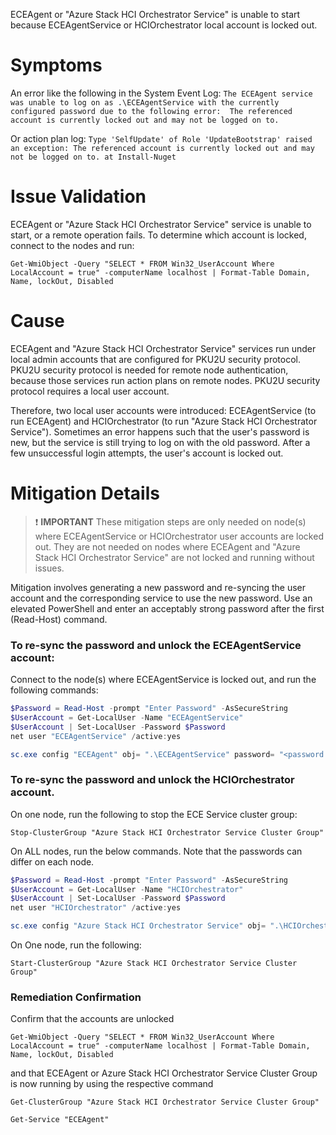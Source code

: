 ECEAgent or "Azure Stack HCI Orchestrator Service" is unable to start because ECEAgentService or HCIOrchestrator local account is locked out.

# Symptoms
An error like the following in the System Event Log:
`The ECEAgent service was unable to log on as .\ECEAgentService with the currently configured password due to the following error: 
The referenced account is currently locked out and may not be logged on to.`

Or action plan log:
`Type 'SelfUpdate' of Role 'UpdateBootstrap' raised an exception: The referenced account is currently locked out and may not be logged on to. at Install-Nuget`

# Issue Validation
ECEAgent or "Azure Stack HCI Orchestrator Service" service is unable to start, or a remote operation fails. To determine which account is locked, connect to the nodes and run:
```
Get-WmiObject -Query "SELECT * FROM Win32_UserAccount Where LocalAccount = true" -computerName localhost | Format-Table Domain, Name, lockOut, Disabled
```

# Cause
ECEAgent and "Azure Stack HCI Orchestrator Service" services run under local admin accounts that are configured for PKU2U security protocol. PKU2U security protocol is needed for remote node authentication, because those services run action plans on remote nodes. PKU2U security protocol requires a local user account.

Therefore, two local user accounts were introduced: ECEAgentService (to run ECEAgent) and HCIOrchestrator (to run "Azure Stack HCI Orchestrator Service"). Sometimes an error happens such that the user's password is new, but the service is still trying to log on with the old password. After a few unsuccessful login attempts, the user's account is locked out.

# Mitigation Details
   > :exclamation: **IMPORTANT**
   > These mitigation steps are only needed on node(s) where ECEAgentService or HCIOrchestrator user accounts are locked out. They are not needed on nodes where ECEAgent and "Azure Stack HCI Orchestrator Service" are not locked and running without issues.

Mitigation involves generating a new password and re-syncing the user account and the corresponding service to use the new password. Use an elevated PowerShell and enter an acceptably strong password after the first (Read-Host) command.

### To re-sync the password and unlock the ECEAgentService account:
Connect to the node(s) where ECEAgentService is locked out, and run the following commands:
```Powershell
$Password = Read-Host -prompt "Enter Password" -AsSecureString
$UserAccount = Get-LocalUser -Name "ECEAgentService"
$UserAccount | Set-LocalUser -Password $Password
net user "ECEAgentService" /active:yes

sc.exe config "ECEAgent" obj= ".\ECEAgentService" password= "<password from the Read-Host command>"
```
### To re-sync the password and unlock the HCIOrchestrator account.
On one node, run the following to stop the ECE Service cluster group:
```
Stop-ClusterGroup "Azure Stack HCI Orchestrator Service Cluster Group"
```
On ALL nodes, run the below commands. Note that the passwords can differ on each node.
```Powershell
$Password = Read-Host -prompt "Enter Password" -AsSecureString
$UserAccount = Get-LocalUser -Name "HCIOrchestrator"
$UserAccount | Set-LocalUser -Password $Password
net user "HCIOrchestrator" /active:yes

sc.exe config "Azure Stack HCI Orchestrator Service" obj= ".\HCIOrchestrator" password= "<password from the Read-Host command>"
```

On One node, run the following:
```
Start-ClusterGroup "Azure Stack HCI Orchestrator Service Cluster Group"
```
### Remediation Confirmation
Confirm that the accounts are unlocked
```
Get-WmiObject -Query "SELECT * FROM Win32_UserAccount Where LocalAccount = true" -computerName localhost | Format-Table Domain, Name, lockOut, Disabled
```
and that ECEAgent or Azure Stack HCI Orchestrator Service Cluster Group is now running by using the respective command
```
Get-ClusterGroup "Azure Stack HCI Orchestrator Service Cluster Group"

Get-Service "ECEAgent"
```